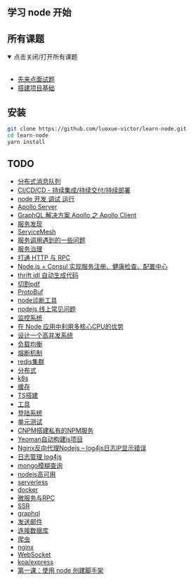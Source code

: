 ## 学习 node 开始

## 所有课题
<details open=“open”>
  <summary>点击关闭/打开所有课题</summary> 
  <br/>


- [先来点面试题](./docs/00-node面试题.md)
- [搭建项目基础](./docs/01-搭建项目基础.md)

</details> 

## 安装

```bash
git clone https://github.com/luoxue-victor/learn-node.git
cd learn-node
yarn install
```


## TODO 

- [分布式消息队列](https://github.com/luoxue-victor/learn-node/issues/47) 
- [CI/CD/CD - 持续集成/持续交付/持续部署](https://github.com/luoxue-victor/learn-node/issues/46) 
- [node 开发 调试 运行](https://github.com/luoxue-victor/learn-node/issues/45) 
- [Apollo Server](https://github.com/luoxue-victor/learn-node/issues/44) 
- [GraphQL 解决方案 Apollo 之 Apollo Client](https://github.com/luoxue-victor/learn-node/issues/43) 
- [服务发现](https://github.com/luoxue-victor/learn-node/issues/42) 
- [ServiceMesh](https://github.com/luoxue-victor/learn-node/issues/41) 
- [服务调用遇到的一些问题](https://github.com/luoxue-victor/learn-node/issues/40) 
- [服务治理](https://github.com/luoxue-victor/learn-node/issues/39) 
- [打通 HTTP 与 RPC](https://github.com/luoxue-victor/learn-node/issues/38) 
- [Node.js + Consul 实现服务注册、健康检查、配置中心](https://github.com/luoxue-victor/learn-node/issues/37) 
- [thrift idl 自动生成代码](https://github.com/luoxue-victor/learn-node/issues/36) 
- [切割pdf](https://github.com/luoxue-victor/learn-node/issues/35) 
- [ProtoBuf](https://github.com/luoxue-victor/learn-node/issues/34) 
- [node诊断工具](https://github.com/luoxue-victor/learn-node/issues/33) 
- [nodejs 线上常见问题](https://github.com/luoxue-victor/learn-node/issues/32) 
- [监控系统](https://github.com/luoxue-victor/learn-node/issues/31) 
- [在 Node 应用中利用多核心CPU的优势](https://github.com/luoxue-victor/learn-node/issues/30) 
- [设计一个高并发系统](https://github.com/luoxue-victor/learn-node/issues/29) 
- [负载均衡](https://github.com/luoxue-victor/learn-node/issues/28) 
- [熔断机制](https://github.com/luoxue-victor/learn-node/issues/27) 
- [redis集群](https://github.com/luoxue-victor/learn-node/issues/26) 
- [分布式](https://github.com/luoxue-victor/learn-node/issues/25) 
- [k8s](https://github.com/luoxue-victor/learn-node/issues/24) 
- [缓存](https://github.com/luoxue-victor/learn-node/issues/23) 
- [TS搭建](https://github.com/luoxue-victor/learn-node/issues/22) 
- [工具](https://github.com/luoxue-victor/learn-node/issues/21) 
- [登陆系统](https://github.com/luoxue-victor/learn-node/issues/20) 
- [单元测试](https://github.com/luoxue-victor/learn-node/issues/19) 
- [CNPM搭建私有的NPM服务](https://github.com/luoxue-victor/learn-node/issues/18) 
- [Yeoman自动构建js项目](https://github.com/luoxue-victor/learn-node/issues/17) 
- [Nginx反向代理Nodejs – log4js日志IP显示错误](https://github.com/luoxue-victor/learn-node/issues/16) 
- [日志管理 log4js](https://github.com/luoxue-victor/learn-node/issues/15) 
- [mongo模糊查询](https://github.com/luoxue-victor/learn-node/issues/14) 
- [nodejs高可用](https://github.com/luoxue-victor/learn-node/issues/13) 
- [serverless](https://github.com/luoxue-victor/learn-node/issues/12) 
- [docker](https://github.com/luoxue-victor/learn-node/issues/11) 
- [微服务与RPC](https://github.com/luoxue-victor/learn-node/issues/10) 
- [SSR](https://github.com/luoxue-victor/learn-node/issues/9) 
- [graphql](https://github.com/luoxue-victor/learn-node/issues/8) 
- [发送邮件](https://github.com/luoxue-victor/learn-node/issues/7) 
- [连接数据库](https://github.com/luoxue-victor/learn-node/issues/6) 
- [爬虫](https://github.com/luoxue-victor/learn-node/issues/5) 
- [nginx](https://github.com/luoxue-victor/learn-node/issues/4) 
- [WebSocket](https://github.com/luoxue-victor/learn-node/issues/3) 
- [koa/express](https://github.com/luoxue-victor/learn-node/issues/2) 
- [第一课：使用 node 创建脚手架](https://github.com/luoxue-victor/learn-node/issues/1) 
